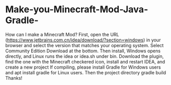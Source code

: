 # Make-you-Minecraft-Mod-Java-Gradle-
How can I make a Minecraft Mod?
First, open the URL (https://www.jetbrains.com.cn/idea/download/?section=windows) in your browser and select the version that matches your operating system. Select Community Edition Download at the bottom.
Then install, Windows opens directly, and Linux runs the idea or idea.sh under bin. Download the plugin, find the one with the Minecraft checkered icon, install and restart IDEA, and create a new project
If compiling, please install Gradle for Windows users and apt install gradle for Linux users. Then the project directory gradle build
Thanks!

